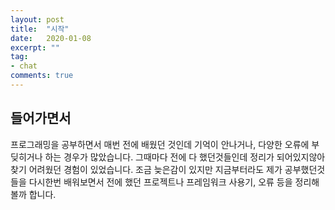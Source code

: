 ```yaml
---
layout: post
title:  "시작"
date:   2020-01-08
excerpt: ""
tag:
- chat 
comments: true
---
```


## 들어가면서
프로그래밍을 공부하면서 매번 전에 배웠던 것인데 기억이 안나거나, 다양한 오류에 부딪히거나 하는 경우가 많았습니다. 그때마다 전에 다 했던것들인데 정리가 되어있지않아 찾기 어려웠던 경험이 있었습니다. 조금 늦은감이 있지만 지금부터라도 제가 공부했던것들을 다시한번 배워보면서 전에 했던 프로젝트나 프레임워크 사용기, 오류 등을 정리해볼까 합니다. 